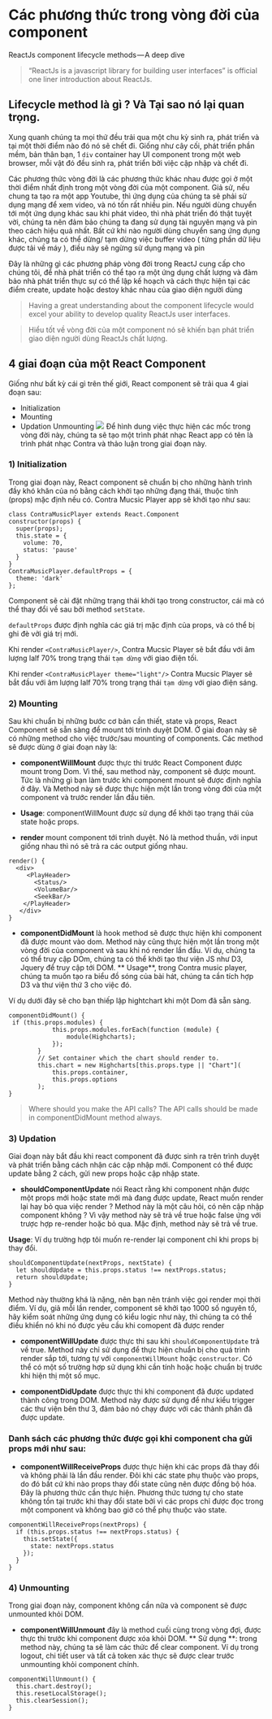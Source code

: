 # Các phương thức trong vòng đời của component
ReactJs component lifecycle methods — A deep dive

> “ReactJs is a javascript library for building user interfaces” is official one liner introduction about ReactJs.

## Lifecycle method là gì ? Và Tại sao nó lại quan trọng.
Xung quanh chúng ta mọi thứ đều trải qua một chu kỳ sinh ra, phát triển và tại một thời điểm nào đó nó sẽ chết đi. Giống như cây cối, phát triển phần mềm, bản thân bạn, 1 `div` container hay UI component trong một web browser, mỗi vật đó đều sinh ra, phát triển bởi việc cập nhập và chết đi.

Các phương thức vòng đời là các phương thức khác nhau được gọi ở một thời điểm nhất định trong một vòng đời của một component. Giả sử, nếu chung ta tạo ra một app Youtube, thì ứng dụng của chúng ta sẽ phải sử dụng mạng để xem video, và nó tốn rất nhiều pin. 
Nếu người dùng chuyển tới một ứng dụng khác sau khi phát video, thì nhà phát triển đó thật tuyệt vời, chúng ta nên đảm bảo chúng ta đang sử dụng tài nguyên mạng và pin theo cách hiệu quả nhất. Bất cứ khi nào người dùng chuyển sang ứng dụng khác, chúng ta có thể dừng/ tạm dừng việc buffer video ( từng phần dữ liệu được tải về máy ), điều này sẽ ngừng sử dụng mạng và pin

Đây là những gì các phương pháp vòng đời trong ReactJ cung cấp cho chúng tôi, để nhà phát triển có thể tạo ra một ứng dụng chất lượng và đảm bảo nhà phát triển thực sự có thể lập kế hoạch và cách thực hiện tại các điểm create, update hoặc destoy khác nhau của giao diện người dùng

> Having a great understanding about the component lifecycle would excel your ability to develop quality ReactJs user interfaces.

> Hiểu tốt về vòng đời của một component nó sẽ khiến bạn phát triển giao diện người dùng ReactJs chất lượng.

## 4 giai đoạn của một React Component

Giống như bất kỳ cái gì trên thế giới, React component sẽ trải qua 4 giai đoạn sau:
- Initialization
- Mounting
- Updation
Unmounting
![](https://cdn-images-1.medium.com/max/1000/1*sn-ftowp0_VVRbeUAFECMA.png)
Để hình dung việc thực hiện các mốc trong vòng đời này, chúng ta sẽ tạo một trình phát nhạc React app có tên là trình phát nhạc Contra và thảo luận trong giai đoạn này.

### 1) Initialization

Trong giai đoạn này, React component sẽ chuẩn bị cho những hành trình đầy khó khăn của nó bằng cách khởi tạo những đạng thái, thuộc tính (props) mặc định nếu có.
Contra Mucsic Player app sẽ khởi tạo như sau:

```
class ContraMusicPlayer extends React.Component
constructor(props) {
  super(props);
  this.state = {
    volume: 70,
    status: 'pause'
  }
}
ContraMusicPlayer.defaultProps = {
  theme: 'dark'
};
```
Component sẽ cài đặt những trạng thái khởi tạo trong constructor, cái mà có thể thay đổi về sau bởi method `setState`.

`defaultProps` được định nghĩa các giá trị mặc định của props, và có thể bị ghi đè vởi giá trị mới.

Khi render `<ContraMusicPlayer/>`, Contra Mucsic Player sẽ bắt đầu với âm lượng lalf 70% trong trạng thái `tạm dừng` với giao điện tối.


Khi render `<ContraMusicPlayer theme="light"/>` Contra Mucsic Player sẽ bắt đầu với âm lượng lalf 70% trong trạng thái `tạm dừng` với giao điện sáng.

### 2) Mounting

Sau khi chuẩn bị những bước cơ bản cần thiết, state và props, React Component sẽ sẵn sàng để mount tới trình duyệt DOM. Ở  giai đoạn này sẽ có những method cho việc trước/sau mounting of components. Các method sẽ được dùng ở giai đoạn này là: 

-  **componentWillMount** được thực thi trước React Component được mount trong Dom. Vì thế, sau method này, component sẽ được mount. Tức là những gì bạn làm trước khi component mount sẽ được định nghĩa ở đây. Và Method này sẽ được thực hiện một lần trong vòng đời của một component và trước render lần đầu tiên.

- **Usage**: componentWillMount được sử dụng để khởi tạo trạng thái của state hoặc props.
- **render** mount component tới trình duyệt. Nó là method thuần, với input giống nhau thì nó sẽ trả ra các output giống nhau.
```
render() {
  <div>
     <PlayHeader>
       <Status/>
       <VolumeBar/>
       <SeekBar/>
    </PlayHeader>
   </div>
}
```

- **componentDidMount** là hook method sẽ được thực hiện khi component đã được mount vào dom. Method này cũng thực hiện một lần trong một vòng đời của component và sau khi nó render lần đầu. Ví dụ, chúng ta có thể truy cập DOm, chúng ta có thể khởi tạo thư viện JS như D3, Jquery để truy cập tới DOM.
** Usage**, trong Contra music player, chúng ta muốn tạo ra biểu đồ sóng của bài hát, chúng ta cần tích hợp D3 và thư viện thứ 3 cho việc đó.

Ví dụ dưới đây sẽ cho bạn thiếp lập hightchart khi một Dom đã sẵn sàng.

```
componentDidMount() {
 if (this.props.modules) {
            this.props.modules.forEach(function (module) {
                module(Highcharts);
            });
        }
        // Set container which the chart should render to.
        this.chart = new Highcharts[this.props.type || "Chart"](
            this.props.container, 
            this.props.options
        );
}
```

>Where should you make the API calls?
>The API calls should be made in componentDidMount method always.

### 3) Updation
Giai đoạn này bắt đầu khi react component đã được sinh ra trên trình duyệt và phát triển bằng cách nhận các cập nhập mới. Component có thể được update bằng 2 cách, gửi new props hoặc cập nhập state.

- **shouldComponentUpdate** nói React rằng khi component nhận được một props mới hoặc state mới mà đang được update, React muốn render lại hay bỏ qua việc render ? Method này là một câu hỏi, có nên cập nhập component không ?
Vì vậy method này sẽ trả về true hoặc false ứng với trược hợp re-render hoặc bỏ qua. Mặc định, method này sẽ trả về true.

**Usage**: Ví dụ trường hợp tôi muốn re-render lại component chỉ khi props bị thay đổi.

```
shouldComponentUpdate(nextProps, nextState) {
  let shouldUpdate = this.props.status !== nextProps.status;
  return shouldUpdate;
}
```
Method này thường khá là nặng, nên bạn nên tránh việc gọi render mọi thời điểm. Ví dụ, giả mỗi lần render, component sẽ khởi tạo 1000 số nguyên tố, hãy kiểm soát những ứng dụng có kiểu logic như này, thì chúng ta có thể điều khiển nó khi nó được yêu cầu khi comopent đã được render

- **componentWillUpdate** được thực thi sau khi `shouldComponentUpdate` trả về true. Method này chỉ sử dụng để thực hiện chuẩn bị cho quá trình render sắp tới, tương tự với `componentWillMount` hoặc `constructor`. Có thể có một số trường hợp sử dụng khi cần tính hoặc hoặc chuẩn bị trước khi hiện thị một số mục.

- **componentDidUpdate** được thực thi khi component đã được updated thành công trong DOM. Method này được sử dụng để như kiểu trigger các thư viện bên thư 3, đảm bảo nó chạy được với các thành phần đã được update.

### Danh sách các phương thức được gọi khi component cha gửi props mới như sau:

- **componentWillReceiveProps** được thực hiện khi các props đã thay đổi và không phải là lần đầu render. Đôi khi các state phụ thuộc vào props, do đó bất cứ khi nào props thay đổi state cũng nên được đồng bộ hóa. Đây là phương thức cần thực hiện. Phương thức tương tự cho state không tồn tại trước khi thay đổi state bởi vì các props chỉ được đọc trong một component và không bao giờ có thể phụ thuộc vào state. 

```
componentWillReceiveProps(nextProps) {
  if (this.props.status !== nextProps.status) {
    this.setState({
      state: nextProps.status
    });
  }
}

```

### 4) Unmounting
Trong giai đoạn này, component không cần nữa và component sẽ được unmounted khỏi DOM.
- **componentWillUnmount** đây là method cuối cùng trong vòng đợi, được thực thi trước khi component được xóa khỏi DOM. ** Sử dụng **: trong method này, chúng ta sẽ làm các thức để clear component. Ví dụ trong logout, chi tiết user và tất cả token xác thực sẽ được clear trước unmounting khỏi component chính.

```
componentWillUnmount() {
  this.chart.destroy();
  this.resetLocalStorage();
  this.clearSession();
}

```



























